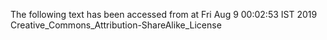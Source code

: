 The following text has been accessed from at Fri Aug 9 00:02:53 IST 2019
Creative_Commons_Attribution-ShareAlike_License
